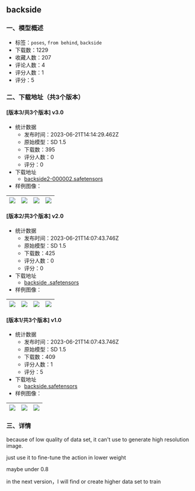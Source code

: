 ## backside
### 一、模型概述

- 标签：`poses`, `from behind`, `backside`
- 下载数：1229
- 收藏人数：207
- 评论人数：4
- 评分人数：1
- 评分：5

### 二、下载地址（共3个版本）

#### [版本3/共3个版本] v3.0

- 统计数据
  - 发布时间：2023-06-21T14:14:29.462Z
  - 原始模型：SD 1.5
  - 下载数：395
  - 评分人数：0
  - 评分：0
- 下载地址
  - [backside2-000002.safetensors](https://civitai.com/api/download/models/100956)
- 样例图像：

| <img src="https://image.civitai.com/xG1nkqKTMzGDvpLrqFT7WA/9311826b-8b9d-4aaa-8f37-4a7f720e7f94/width=450/1232746.jpeg" /> | <img src="https://image.civitai.com/xG1nkqKTMzGDvpLrqFT7WA/d3b804f4-8d92-418a-9c29-041938414d3e/width=450/1232744.jpeg" /> | <img src="https://image.civitai.com/xG1nkqKTMzGDvpLrqFT7WA/227c351e-b133-4b49-895d-c95129b204c1/width=450/1232741.jpeg" /> | <img src="https://image.civitai.com/xG1nkqKTMzGDvpLrqFT7WA/42282f3a-c2ee-45a8-9617-0aae04bbbb59/width=450/1232742.jpeg" /> |
| ---- | ---- | ---- | ---- |

#### [版本2/共3个版本] v2.0

- 统计数据
  - 发布时间：2023-06-21T14:07:43.746Z
  - 原始模型：SD 1.5
  - 下载数：425
  - 评分人数：0
  - 评分：0
- 下载地址
  - [backside .safetensors](https://civitai.com/api/download/models/97914)
- 样例图像：

| <img src="https://image.civitai.com/xG1nkqKTMzGDvpLrqFT7WA/df82d0b2-f934-4458-a0e4-d9bd94906456/width=450/1178801.jpeg" /> | <img src="https://image.civitai.com/xG1nkqKTMzGDvpLrqFT7WA/010ff77b-f446-4a64-b1c0-ba9599e953c1/width=450/1178766.jpeg" /> | <img src="https://image.civitai.com/xG1nkqKTMzGDvpLrqFT7WA/d13c4994-e6d9-4830-88a6-f3c655b736fd/width=450/1178775.jpeg" /> | <img src="https://image.civitai.com/xG1nkqKTMzGDvpLrqFT7WA/5b7c80b6-cec8-407f-a198-59680f3aa365/width=450/1178789.jpeg" /> |
| ---- | ---- | ---- | ---- |

#### [版本1/共3个版本] v1.0

- 统计数据
  - 发布时间：2023-06-21T14:07:43.746Z
  - 原始模型：SD 1.5
  - 下载数：409
  - 评分人数：1
  - 评分：5
- 下载地址
  - [backside.safetensors](https://civitai.com/api/download/models/96487)
- 样例图像：

| <img src="https://image.civitai.com/xG1nkqKTMzGDvpLrqFT7WA/5fd1f5ad-42d5-47da-a0be-5ae21d851b7e/width=450/1151891.jpeg" /> | <img src="https://image.civitai.com/xG1nkqKTMzGDvpLrqFT7WA/9f42d42f-40fc-4ce1-8d35-7654ea14899e/width=450/1151869.jpeg" /> | <img src="https://image.civitai.com/xG1nkqKTMzGDvpLrqFT7WA/de5580cb-68dc-4c12-857b-5b01bd7e7409/width=450/1151862.jpeg" /> |
| ---- | ---- | ---- |


### 三、详情
<p>because of low quality of data set, it can't use to generate high resolution image.</p><p>just use it to fine-tune the action in lower weight</p><p>maybe under 0.8</p><p>in the next version，I will find or create higher data set to train</p>